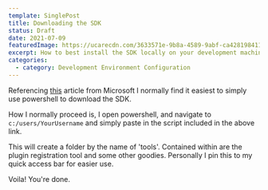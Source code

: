 ```yaml
---
template: SinglePost
title: Downloading the SDK
status: Draft
date: 2021-07-09
featuredImage: https://ucarecdn.com/3633571e-9b8a-4589-9abf-ca428198411f/
excerpt: How to best install the SDK locally on your development machine
categories:
  - category: Development Environment Configuration
---
```



Referencing [this](https://docs.microsoft.com/en-us/dynamics365/customerengagement/on-premises/developer/download-tools-nuget?view=op-9-1) article from Microsoft I normally find it easiest to simply use powershell to download the SDK. 

How I normally proceed is, I open powershell, and navigate to `c:/users/YourUsername` and simply paste in the script included in the above link. 

This will create a folder by the name of 'tools'. Contained within are the plugin registration tool and some other goodies. Personally I pin this to my quick access bar for easier use.

Voila! You're done.